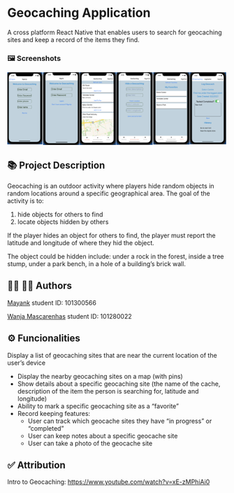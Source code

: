 # Geocaching Application  
A cross platform React Native that enables users to search for geocaching sites and keep a record of the items they find. 

### 🖼️ Screenshots

![](./screenshots/GeocachingScreen.png)


## :books: Project Description
 
Geocaching is an outdoor activity where players hide random objects in random locations around a specific geographical area. The goal of the activity is to:
 1) hide objects for others to find
 2) locate objects hidden by others

If the player hides an object for others to find, the player must report the latitude and longitude of where they hid the object.

The object could be hidden include: under a rock in the forest, inside a tree stump, under a park bench, in a hole of a building’s brick wall.

## :woman_office_worker: :man_office_worker: Authors

[Mayank](https://github.com/mayankaryaca)
student ID: 101300566

[Wanja Mascarenhas](https://github.com/mascarenhaswanja)
student ID: 101280022

    
## :gear: Funcionalities
Display a list of geocaching sites that are near the current location of the user’s
device
- Display the nearby geocaching sites on a map (with pins)
- Show details about a specific geocaching site (the name of the cache, description of the
item the person is searching for, latitude and longitude)
- Ability to mark a specific geocaching site as a “favorite”
- Record keeping features:
  - User can track which geocache sites they have “in progress” or “completed”
  - User can keep notes about a specific geocache site  
  - User can take a photo of the geocache site  


## :white_check_mark: Attribution
 Intro to Geocaching: https://www.youtube.com/watch?v=xE-zMPhiAi0